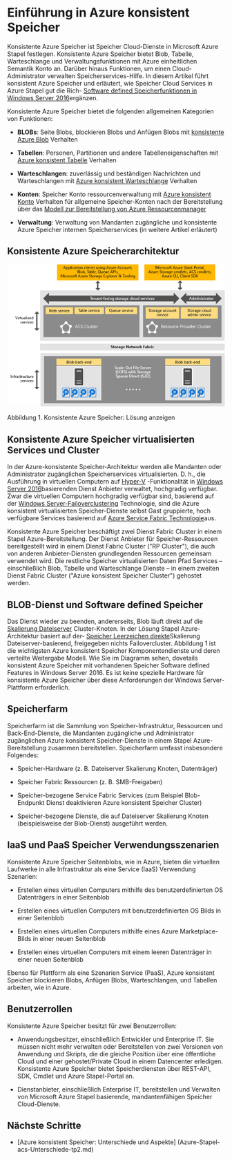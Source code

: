 <properties
    pageTitle="Einführung in Azure konsistent Speicher | Microsoft Azure"
    description="Erfahren Sie mehr über konsistente Azure Speicher"
    services="azure-stack"
    documentationCenter=""
    authors="AniAnirudh"
    manager="darmour"
    editor=""/>

<tags
    ms.service="azure-stack"
    ms.workload="na"
    ms.tgt_pltfrm="na"
    ms.devlang="na"
    ms.topic="get-started-article"
    ms.date="09/26/2016"
    ms.author="anirudha"/>

# <a name="introduction-to-azure-consistent-storage"></a>Einführung in Azure konsistent Speicher
Konsistente Azure Speicher ist Speicher Cloud-Dienste in Microsoft Azure Stapel festlegen. Konsistente Azure Speicher bietet Blob, Tabelle, Warteschlange und Verwaltungsfunktionen mit Azure einheitlichen Semantik Konto an. Darüber hinaus Funktionen, um einen Cloud-Administrator verwalten Speicherservices-Hilfe. In diesem Artikel führt konsistent Azure Speicher und erläutert, wie Speicher Cloud Services in Azure Stapel gut die Rich- [Software defined Speicherfunktionen in Windows Server 2016](https://blogs.technet.microsoft.com/windowsserver/2016/04/14/ten-reasons-youll-love-windows-server-2016-5-software-defined-storage/)ergänzen.

Konsistente Azure Speicher bietet die folgenden allgemeinen Kategorien von Funktionen:

- **BLOBs**: Seite Blobs, blockieren Blobs und Anfügen Blobs mit   [konsistente Azure Blob](https://msdn.microsoft.com/library/azure/dd179355.aspx#Anchor_1) 
   Verhalten

- **Tabellen**: Personen, Partitionen und andere Tabelleneigenschaften mit   [Azure konsistent Tabelle](https://msdn.microsoft.com/library/azure/dd179355.aspx#Anchor_3) 
   Verhalten

- **Warteschlangen**: zuverlässig und beständigen Nachrichten und Warteschlangen mit   [Azure konsistent Warteschlange](https://msdn.microsoft.com/library/azure/dd179355.aspx#Anchor_2) 
   Verhalten

- **Konten**: Speicher Konto ressourcenverwaltung mit   [Azure konsistent Konto](https://azure.microsoft.com/documentation/articles/storage-create-storage-account/) 
   Verhalten für allgemeine Speicher-Konten nach der Bereitstellung über das [Modell zur Bereitstellung von Azure Ressourcenmanager](https://azure.microsoft.com/documentation/articles/resource-manager-deployment-model/)

- **Verwaltung**: Verwaltung von Mandanten zugängliche und konsistente Azure Speicher internen Speicherservices (in weitere Artikel erläutert)

<span id="_Toc386544160" class="anchor"><span id="_Toc389466733" class="anchor"><span id="_Toc433223833" class="anchor"></span></span></span>
## <a name="azure-consistent-storage-architecture"></a>Konsistente Azure Speicherarchitektur

![Azure Stapel Speicher: Lösung anzeigen](./media/azure-stack-storage-overview/acs-solution-view.png)

<span id="_Ref428549771" class="anchor"></span>Abbildung 1. Konsistente Azure Speicher: Lösung anzeigen

## <a name="azure-consistent-storage-virtualized-services-and-clusters"></a>Konsistente Azure Speicher virtualisierten Services und Cluster

In der Azure-konsistente Speicher-Architektur werden alle Mandanten oder Administrator zugänglichen Speicherservices virtualisierten. D. h., die Ausführung in virtuellen Computern auf [Hyper-V](https://technet.microsoft.com/library/dn765471.aspx) -Funktionalität in [Windows Server 2016](http://www.microsoft.com/server-cloud/products/windows-server-2016/)basierenden Dienst Anbieter verwaltet, hochgradig verfügbar.
Zwar die virtuellen Computern hochgradig verfügbar sind, basierend auf der [Windows Server-Failoverclustering](https://technet.microsoft.com/library/dn765474.aspx) Technologie, sind die Azure konsistent virtualisierten Speicher-Dienste selbst Gast gruppierte, hoch verfügbare Services basierend auf [Azure Service Fabric Technologie](http://azure.microsoft.com/campaigns/service-fabric/)aus.

Konsistente Azure Speicher beschäftigt zwei Dienst Fabric Cluster in einem Stapel Azure-Bereitstellung.
Der Dienst Anbieter für Speicher-Ressourcen bereitgestellt wird in einem Dienst Fabric Cluster ("RP Cluster"), die auch von anderen Anbieter-Diensten grundlegenden Ressourcen gemeinsam verwendet wird. Die restliche Speicher virtualisierten Daten Pfad Services – einschließlich Blob, Tabelle und Warteschlange Dienste – in einem zweiten Dienst Fabric Cluster ("Azure konsistent Speicher Cluster") gehostet werden.

## <a name="blob-service-and-software-defined-storage"></a>BLOB-Dienst und Software defined Speicher

Das Dienst wieder zu beenden, andererseits, Blob läuft direkt auf die [Skalierung Dateiserver](https://technet.microsoft.com/library/hh831349.aspx) Cluster-Knoten. In der Lösung Stapel Azure-Architektur basiert auf der- [Speicher Leerzeichen direkte](https://technet.microsoft.com/library/mt126109.aspx)Skalierung Dateiserver-basierend, freigegeben nichts Failovercluster. Abbildung 1 ist die wichtigsten Azure konsistent Speicher Komponentendienste und deren verteilte Weitergabe Modell. Wie Sie im Diagramm sehen, dovetails konsistent Azure Speicher mit vorhandenen Speicher Software defined Features in Windows Server 2016. Es ist keine spezielle Hardware für konsistente Azure Speicher über diese Anforderungen der Windows Server-Plattform erforderlich.

## <a name="storage-farm"></a>Speicherfarm

Speicherfarm ist die Sammlung von Speicher-Infrastruktur, Ressourcen und Back-End-Dienste, die Mandanten zugängliche und Administrator zugänglichen Azure konsistent Speicher-Dienste in einem Stapel Azure-Bereitstellung zusammen bereitstellen. Speicherfarm umfasst insbesondere Folgendes:

- Speicher-Hardware (z. B. Dateiserver Skalierung Knoten, Datenträger)

- Speicher Fabric Ressourcen (z. B. SMB-Freigaben)

- Speicher-bezogene Service Fabric Services (zum Beispiel Blob-Endpunkt Dienst deaktivieren Azure konsistent Speicher Cluster)

- Speicher-bezogene Dienste, die auf Dateiserver Skalierung Knoten (beispielsweise der Blob-Dienst) ausgeführt werden.

## <a name="iaas-and-paas-storage-usage-scenarios"></a>IaaS und PaaS Speicher Verwendungsszenarien

Konsistente Azure Speicher Seitenblobs, wie in Azure, bieten die virtuellen Laufwerke in alle Infrastruktur als eine Service (IaaS) Verwendung Szenarien:

- Erstellen eines virtuellen Computers mithilfe des benutzerdefinierten OS Datenträgers in einer Seitenblob

- Erstellen eines virtuellen Computers mit benutzerdefinierten OS Bilds in einer Seitenblob

- Erstellen eines virtuellen Computers mithilfe eines Azure Marketplace-Bilds in einer neuen Seitenblob

- Erstellen eines virtuellen Computers mit einem leeren Datenträger in einer neuen Seitenblob

Ebenso für Plattform als eine Szenarien Service (PaaS), Azure konsistent Speicher blockieren Blobs, Anfügen Blobs, Warteschlangen, und Tabellen arbeiten, wie in Azure.

## <a name="user-roles"></a>Benutzerrollen


Konsistente Azure Speicher besitzt für zwei Benutzerrollen:

- Anwendungsbesitzer, einschließlich Entwickler und Enterprise IT. Sie müssen nicht mehr verwalten oder Bereitstellen von zwei Versionen von Anwendung und Skripts, die die gleiche Position über eine öffentliche Cloud und einer gehostet/Private Cloud in einem Datencenter erledigen. Konsistente Azure Speicher bietet Speicherdiensten über REST-API, SDK, Cmdlet und Azure Stapel-Portal an.

- Dienstanbieter, einschließlich Enterprise IT, bereitstellen und Verwalten von Microsoft Azure Stapel basierende, mandantenfähigen Speicher Cloud-Dienste.

## <a name="next-steps"></a>Nächste Schritte


- <span id="Concepts" class="anchor"></span>[Azure konsistent Speicher: Unterschiede und Aspekte] (Azure-Stapel-acs-Unterschiede-tp2.md)

